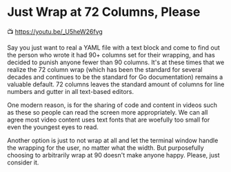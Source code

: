 # Just Wrap at 72 Columns, Please

📺 <https://youtu.be/_U5heW26fvg>

Say you just want to real a YAML file with a text block and come to find
out the person who wrote it had 90+ columns set for their wrapping, and
has decided to punish anyone fewer than 90 columns. It's at these times
that we realize the 72 column wrap (which has been the standard for
several decades and continues to be the standard for Go documentation)
remains a valuable default. 72 columns leaves the standard amount of
columns for line numbers and gutter in all text-based editors.

One modern reason, is for the sharing of code and content in videos such
as these so people can read the screen more appropriately. We can all
agree most video content uses text fonts that are woefully too small for
even the youngest eyes to read.

Another option is just to not wrap at all and let the terminal window
handle the wrapping for the user, no matter what the width. But
purposefully choosing to arbitrarily wrap at 90 doesn't make anyone
happy. Please, just consider it. 
